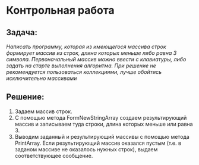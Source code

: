 # Контрольная работа

## Задача:

*Написать программу, которая из имеющегося массива строк формирует массив из строк, длина которых меньше либо равна 3 символа. Первоначальный массив можно ввести с клавиатуры, либо задать на старте выполнения алгоритма. При решение не рекомендуется пользоваться коллекциями, лучше обойтись исключительно массивами*

## Решение:
1) Задаем массив строк.
2) С помощью метода FormNewStringArray создаем результирующий массив и записываем туда строки, длина которых меньше или равна 3.
3) Выводим заданный и результирующий массивы с помощью метода PrintArray. Если результирующий массив оказался пустым (т.е. в заданом массиве не оказалось нужных строк), выдаем соответствующее сообщение.